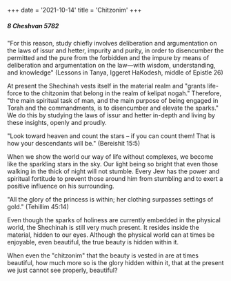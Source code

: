 +++
date = '2021-10-14'
title = 'Chitzonim'
+++

##### 8 Cheshvan 5782

"For this reason, study chiefly involves deliberation and argumentation on the laws of issur and hetter, impurity and purity, in order to disencumber the permitted and the pure from the forbidden and the impure by means of deliberation and argumentation on the law—with wisdom, understanding, and knowledge" (Lessons in Tanya, Iggeret HaKodesh, middle of Epistle 26)

At present the Shechinah vests itself in the material realm and "grants life-force to the chitzonim that belong in the realm of kelipat nogah." Therefore, "the main spiritual task of man, and the main purpose of being engaged in Torah and the commandments, is to disencumber and elevate the sparks." We do this by studying the laws of issur and hetter in-depth and living by these insights, openly and proudly.

"Look toward heaven and count the stars – if you can count them! That is how your descendants will be." (Bereishit 15:5)

When we show the world our way of life without complexes, we become like the sparkling stars in the sky. Our light being so bright that even those walking in the thick of night will not stumble. Every Jew has the power and spiritual fortitude to prevent those around him from stumbling and to exert a positive influence on his surrounding.

"All the glory of the princess is within; her clothing surpasses settings of gold." (Tehillim 45:14)

Even though the sparks of holiness are currently embedded in the physical world, the Shechinah is still very much present. It resides inside the material, hidden to our eyes. Although the physical world can at times be enjoyable, even beautiful, the true beauty is hidden within it.

When even the "chitzonim" that the beauty is vested in are at times beautiful, how much more so is the glory hidden within it, that at the present we just cannot see properly, beautiful?
